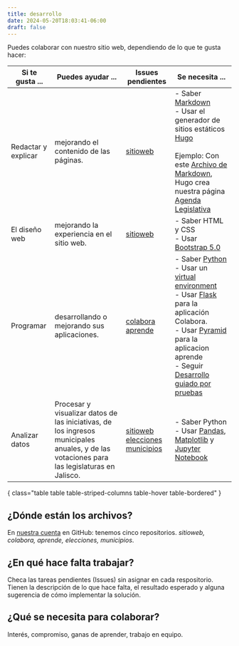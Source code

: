 ```yaml
---
title: desarrollo
date: 2024-05-20T18:03:41-06:00
draft: false
---
```


Puedes colaborar con nuestro sitio web, dependiendo de lo que te gusta
hacer:

| Si te gusta ...                          | Puedes ayudar ...             | Issues pendientes| Se necesita ...               |
| ---------------------------------------- | ----------------------------- | ------- | ----------------------------- |
| Redactar y explicar                      |  mejorando el contenido de las páginas.    | [sitioweb](https://github.com/siguealcongreso/sitioweb/issues?q=is%3Aissue+is%3Aopen+label%3Acontenido)      | - Saber [Markdown](https://es.wikipedia.org/wiki/Markdown)<br>- Usar el generador de sitios estáticos [Hugo](https://gohugo.io/)<br><br> Ejemplo: Con este [Archivo de Markdown](https://github.com/siguealcongreso/sitioweb/raw/main/content/monitoreo/agenda-legislativa-lxiii.md), Hugo crea nuestra página [Agenda Legislativa](/monitoreo/agenda-legislativa-lxiii/) |
| El diseño web                            |  mejorando la experiencia en el sitio web. | [sitioweb](https://github.com/siguealcongreso/sitioweb/issues?q=is%3Aissue+is%3Aopen+label%3Adiseño)      | - Saber HTML y CSS<br>- Usar [Bootstrap 5.0](https://getbootstrap.com/docs/5.0/getting-started/introduction/) |
| Programar                                |  desarrollando o mejorando sus aplicaciones.|[colabora](https://github.com/siguealcongreso/colabora/issues) [aprende](https://github.com/siguealcongreso/aprende/issues)      | - Saber [Python](https://python.org)<br>- Usar un [virtual environment](https://docs.python.org/3/glossary.html#term-virtual-environment)<br>- Usar [Flask](flask.palletsprojects.com/) para la aplicación Colabora.<br>- Usar [Pyramid](https://trypyramid.com/) para la aplicacion aprende<br>- Seguir [Desarrollo guiado por pruebas](https://es.wikipedia.org/wiki/Desarrollo_guiado_por_pruebas) |
| Analizar datos                           |  Procesar y visualizar datos de las iniciativas, de los ingresos municipales anuales, y de las votaciones para las legislaturas en Jalisco. | [sitioweb](https://github.com/siguealcongreso/sitioweb/issues?q=is%3Aissue+is%3Aopen+label%3Adatos) [elecciones](https://github.com/siguealcongreso/elecciones/issues) [municipios](https://github.com/siguealcongreso/municipios/issues)   |- Saber Python<br>- Usar [Pandas](https://pandas.pydata.org/),  [Matplotlib](https://matplotlib.org/) y [Jupyter Notebook](https://jupyter-notebook.readthedocs.io/en/latest/)
{ class="table table table-striped-columns table-hover table-bordered" }

## ¿Dónde están los archivos?

En [nuestra cuenta](https://github.com/siguealcongreso) en GitHub:
tenemos cinco repositorios.  *sitioweb, colabora, aprende, elecciones,
municipios*.

## ¿En qué hace falta trabajar?

Checa las tareas pendientes (Issues) sin asignar en cada
respositorio. Tienen la descripción de lo que hace falta, el resultado
esperado y alguna sugerencia de cómo implementar la solución.

## ¿Qué se necesita para colaborar?

Interés, compromiso, ganas de aprender, trabajo en equipo.
